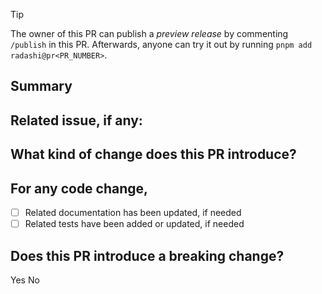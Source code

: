 <!--
  Please write in English.
  Please follow the template, all sections are required.
  Consider opening a feature request first to get your change idea approved.
-->

> [!TIP]
> The owner of this PR can publish a _preview release_ by commenting `/publish` in this PR. Afterwards, anyone can try it out by running `pnpm add radashi@pr<PR_NUMBER>`.

## Summary

<!-- Describe what the change does and why it should be merged. -->

## Related issue, if any:

<!-- Paste issue's link or number hashtag here. -->

## What kind of change does this PR introduce?

<!--
  Copy/paste any of the relevant following options:

  Bugfix
  Feature
  Code style update
  Refactor
  Docs
  Build-related changes
  Repo settings
  Other

  If you choose Other, describe it.
-->

## For any code change,

<!-- (Change "[ ]" to "[x]" to check a box.) -->

- [ ] Related documentation has been updated, if needed
- [ ] Related tests have been added or updated, if needed

## Does this PR introduce a breaking change?

<!-- (Pick one by deleting the other) -->

Yes
No

<!-- If yes, describe the impact and migration path for existing applications. -->
